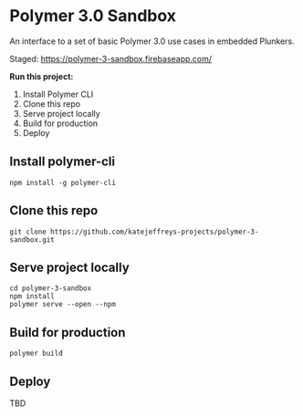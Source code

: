 # Polymer 3.0 Sandbox

An interface to a set of basic Polymer 3.0 use cases in embedded Plunkers.

Staged: https://polymer-3-sandbox.firebaseapp.com/

**Run this project:**

1. Install Polymer CLI
2. Clone this repo
3. Serve project locally
4. Build for production
5. Deploy

## Install polymer-cli

```
npm install -g polymer-cli
```

## Clone this repo

```
git clone https://github.com/katejeffreys-projects/polymer-3-sandbox.git
```

## Serve project locally

```
cd polymer-3-sandbox
npm install
polymer serve --open --npm
```

## Build for production

```
polymer build
```

## Deploy

TBD
